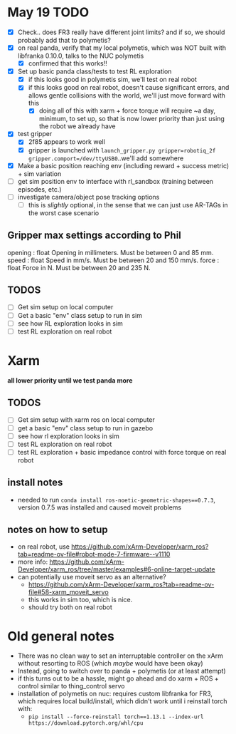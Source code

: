 # May 19 TODO
- [x] Check.. does FR3 really have different joint limits? and if so, we should probably add that to polymetis?
- [x] on real panda, verify that my local polymetis, which was NOT built with libfranka 0.10.0, talks to the NUC polymetis
  - [x] confirmed that this works!!
- [x] Set up basic panda class/tests to test RL exploration
  - [x] if this looks good in polymetis sim, we'll test on real robot
  - [x] if this looks good on real robot, doesn't cause significant errors, and allows gentle collisions with the world, we'll just move forward with this
    - [x] doing all of this with xarm + force torque will require ~a day, minimum, to set up, so that is now lower priority than just using the robot we already have
- [x] test gripper
  - [x] 2f85 appears to work well
  - [x] gripper is launched with `launch_gripper.py gripper=robotiq_2f gripper.comport=/dev/ttyUSB0`..we'll add somewhere
- [x] Make a basic position reaching env (including reward + success metric) + sim variation
- [ ] get sim position env to interface with rl_sandbox (training between episodes, etc.)
- [ ] investigate camera/object pose tracking options
  - [ ] this is *slightly* optional, in the sense that we can just use AR-TAGs in the worst case scenario

## Gripper max settings according to Phil
opening : float
    Opening in millimeters. Must be between 0 and 85 mm.
speed : float
    Speed in mm/s. Must be between 20 and 150 mm/s.
force : float
    Force in N. Must be between 20 and 235 N.


## TODOS
- [ ] Get sim setup on local computer
- [ ] Get a basic "env" class setup to run in sim
- [ ] see how RL exploration looks in sim
- [ ] test RL exploration on real robot

# Xarm
**all lower priority until we test panda more**

## TODOS
- [ ] Get sim setup with xarm ros on local computer
- [ ] get a basic "env" class setup to run in gazebo
- [ ] see how rl exploration looks in sim
- [ ] test RL exploration on real robot
- [ ] test RL exploration + basic impedance control with force torque on real robot

## install notes
- needed to run `conda install ros-noetic-geometric-shapes==0.7.3`, version 0.7.5 was installed and caused moveit problems

## notes on how to setup
- on real robot, use https://github.com/xArm-Developer/xarm_ros?tab=readme-ov-file#robot-mode-7-firmware--v1110
- more info: https://github.com/xArm-Developer/xarm_ros/tree/master/examples#6-online-target-update
- can potentially use moveit servo as an alternative?
  - https://github.com/xArm-Developer/xarm_ros?tab=readme-ov-file#58-xarm_moveit_servo
  - this works in sim too, which is nice.
  - should try both on real robot

# Old general notes
- There was no clean way to set an interruptable controller on the xArm without resorting to ROS (which *maybe* would have been okay)
- Instead, going to switch over to panda + polymetis (or at least attempt)
- if this turns out to be a hassle, might go ahead and do xarm + ROS + control similar to thing_control servo
- installation of polymetis on nuc: requires custom libfranka for FR3, which requires local build/install, which didn't work until i reinstall torch with:
  - `pip install --force-reinstall torch==1.13.1 --index-url https://download.pytorch.org/whl/cpu`